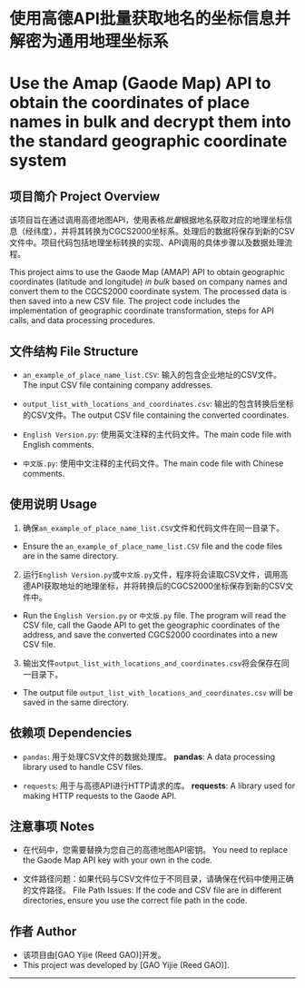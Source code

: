 # 使用高德API批量获取地名的坐标信息并解密为通用地理坐标系 
# Use the Amap (Gaode Map) API to obtain the coordinates of place names in bulk and decrypt them into the standard geographic coordinate system

## 项目简介 Project Overview

该项目旨在通过调用高德地图API，使用表格*批量*根据地名获取对应的地理坐标信息（经纬度），并将其转换为CGCS2000坐标系。处理后的数据将保存到新的CSV文件中。项目代码包括地理坐标转换的实现、API调用的具体步骤以及数据处理流程。

This project aims to use the Gaode Map (AMAP) API to obtain geographic coordinates (latitude and longitude) *in bulk* based on company names and convert them to the CGCS2000 coordinate system. The processed data is then saved into a new CSV file. The project code includes the implementation of geographic coordinate transformation, steps for API calls, and data processing procedures.

## 文件结构 File Structure

- `an_example_of_place_name_list.CSV`: 输入的包含企业地址的CSV文件。The input CSV file containing company addresses.

- `output_list_with_locations_and_coordinates.csv`: 输出的包含转换后坐标的CSV文件。The output CSV file containing the converted coordinates.

- `English Version.py`: 使用英文注释的主代码文件。The main code file with English comments.

- `中文版.py`: 使用中文注释的主代码文件。The main code file with Chinese comments.

## 使用说明 Usage

1. 确保`an_example_of_place_name_list.CSV`文件和代码文件在同一目录下。
- Ensure the `an_example_of_place_name_list.CSV` file and the code files are in the same directory.
2. 运行`English Version.py`或`中文版.py`文件，程序将会读取CSV文件，调用高德API获取地址的地理坐标，并将转换后的CGCS2000坐标保存到新的CSV文件中。
- Run the `English Version.py` or `中文版.py` file. The program will read the CSV file, call the Gaode API to get the geographic coordinates of the address, and save the converted CGCS2000 coordinates into a new CSV file.
3. 输出文件`output_list_with_locations_and_coordinates.csv`将会保存在同一目录下。 
- The output file `output_list_with_locations_and_coordinates.csv` will be saved in the same directory.

## 依赖项 Dependencies

- `pandas`: 用于处理CSV文件的数据处理库。
  **pandas**: A data processing library used to handle CSV files.

- `requests`: 用于与高德API进行HTTP请求的库。
  **requests**: A library used for making HTTP requests to the Gaode API.

## 注意事项 Notes

- 在代码中，您需要替换为您自己的高德地图API密钥。
You need to replace the Gaode Map API key with your own in the code.

- 文件路径问题：如果代码与CSV文件位于不同目录，请确保在代码中使用正确的文件路径。
File Path Issues: If the code and CSV file are in different directories, ensure you use the correct file path in the code.

## 作者 Author

- 该项目由[GAO Yijie (Reed GAO)]开发。
- This project was developed by [GAO Yijie (Reed GAO)].

---

